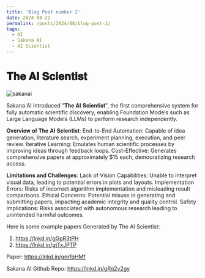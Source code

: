```yaml
---
title: 'Blog Post number 2'
date: 2024-08-22
permalink: /posts/2024/08/blog-post-2/
tags:
  - AI
  - Sakana AI
  - AI Scientist
---
```


# 𝐓𝐡𝐞 𝐀𝐈 𝐒𝐜𝐢𝐞𝐧𝐭𝐢𝐬𝐭

![sakanai](https://sakana.ai/assets/evolutionary-model-merge/fish_cover_e.jpeg)

Sakana AI introduced "𝐓𝐡𝐞 𝐀𝐈 𝐒𝐜𝐢𝐞𝐧𝐭𝐢𝐬𝐭", the first comprehensive system for fully automatic scientific discovery, enabling Foundation Models such as Large Language Models (LLMs) to perform research independently.


𝐎𝐯𝐞𝐫𝐯𝐢𝐞𝐰 𝐨𝐟 𝐓𝐡𝐞 𝐀𝐈 𝐒𝐜𝐢𝐞𝐧𝐭𝐢𝐬𝐭:
End-to-End Automation: Capable of idea generation, literature search, experiment planning, execution, and peer review.
Iterative Learning: Emulates human scientific processes by improving ideas through feedback loops.
Cost-Effective: Generates comprehensive papers at approximately $15 each, democratizing research access.

𝐋𝐢𝐦𝐢𝐭𝐚𝐭𝐢𝐨𝐧𝐬 𝐚𝐧𝐝 𝐂𝐡𝐚𝐥𝐥𝐞𝐧𝐠𝐞𝐬:
Lack of Vision Capabilities: Unable to interpret visual data, leading to potential errors in plots and layouts.
Implementation Errors: Risks of incorrect algorithm implementation and misleading result comparisons.
Ethical Concerns: Potential misuse in generating and submitting papers, impacting academic integrity and quality control.
Safety Implications: Risks associated with autonomous research leading to unintended harmful outcomes.


Here is some example papers Generated by The AI Scientist:
1. https://lnkd.in/gGpR3tPH
2. https://lnkd.in/gtTxJPTP

Paper: https://lnkd.in/gnrfqHMf

Sakana AI Github Repo: https://lnkd.in/gRq2v2gy
